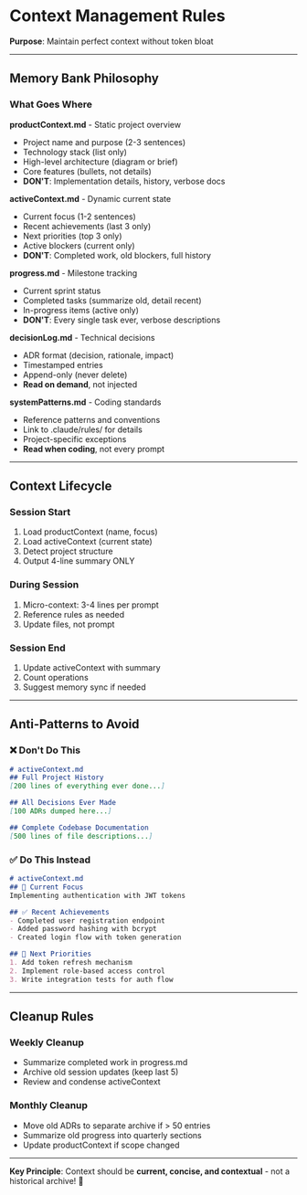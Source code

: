 # Context Management Rules

**Purpose**: Maintain perfect context without token bloat

---

## Memory Bank Philosophy

### What Goes Where

**productContext.md** - Static project overview
- Project name and purpose (2-3 sentences)
- Technology stack (list only)
- High-level architecture (diagram or brief)
- Core features (bullets, not details)
- **DON'T**: Implementation details, history, verbose docs

**activeContext.md** - Dynamic current state
- Current focus (1-2 sentences)
- Recent achievements (last 3 only)
- Next priorities (top 3 only)
- Active blockers (current only)
- **DON'T**: Completed work, old blockers, full history

**progress.md** - Milestone tracking
- Current sprint status
- Completed tasks (summarize old, detail recent)
- In-progress items (active only)
- **DON'T**: Every single task ever, verbose descriptions

**decisionLog.md** - Technical decisions
- ADR format (decision, rationale, impact)
- Timestamped entries
- Append-only (never delete)
- **Read on demand**, not injected

**systemPatterns.md** - Coding standards
- Reference patterns and conventions
- Link to .claude/rules/ for details
- Project-specific exceptions
- **Read when coding**, not every prompt

---

## Context Lifecycle

### Session Start
1. Load productContext (name, focus)
2. Load activeContext (current state)
3. Detect project structure
4. Output 4-line summary ONLY

### During Session
1. Micro-context: 3-4 lines per prompt
2. Reference rules as needed
3. Update files, not prompt

### Session End
1. Update activeContext with summary
2. Count operations
3. Suggest memory sync if needed

---

## Anti-Patterns to Avoid

### ❌ Don't Do This
```markdown
# activeContext.md
## Full Project History
[200 lines of everything ever done...]

## All Decisions Ever Made
[100 ADRs dumped here...]

## Complete Codebase Documentation
[500 lines of file descriptions...]
```

### ✅ Do This Instead
```markdown
# activeContext.md
## 🎯 Current Focus
Implementing authentication with JWT tokens

## ✅ Recent Achievements
- Completed user registration endpoint
- Added password hashing with bcrypt
- Created login flow with token generation

## 🚀 Next Priorities
1. Add token refresh mechanism
2. Implement role-based access control
3. Write integration tests for auth flow
```

---

## Cleanup Rules

### Weekly Cleanup
- Summarize completed work in progress.md
- Archive old session updates (keep last 5)
- Review and condense activeContext

### Monthly Cleanup
- Move old ADRs to separate archive if > 50 entries
- Summarize old progress into quarterly sections
- Update productContext if scope changed

---

**Key Principle**: Context should be **current, concise, and contextual** - not a historical archive! 🎯
